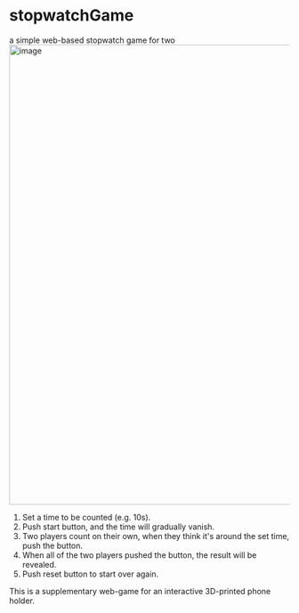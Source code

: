 # stopwatchGame
a simple web-based stopwatch game for two
<img width="827" alt="image" src="https://github.com/YueChengPeng/stopwatchGame/assets/75080955/a94a007d-a010-43c0-8272-e73049948bcb">
1. Set a time to be counted (e.g. 10s).
2. Push start button, and the time will gradually vanish.
3. Two players count on their own, when they think it's around the set time, push the button.
4. When all of the two players pushed the button, the result will be revealed.
5. Push reset button to start over again.

This is a supplementary web-game for an interactive 3D-printed phone holder.
